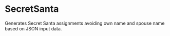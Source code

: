 # SecretSanta
 Generates Secret Santa assignments avoiding own name and spouse name based on JSON input data.
